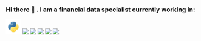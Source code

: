 ### Hi there 👋 . I am a financial data specialist currently working in:

<code><img height="40" src="https://raw.githubusercontent.com/github/explore/80688e429a7d4ef2fca1e82350fe8e3517d3494d/topics/python/python.png" style="background: white; color: black"></code>
<code><img height="40" src="https://raw.githubusercontent.com/pandas-dev/pandas/main/web/pandas/static/img/pandas.svg" style="background: white; color: pink"></code>
<code><img height="40" src="https://numpy.org/doc/stable/_static/numpylogo.svg" style="background: white; color: black"></code>
<code><img height="40" src="https://matplotlib.org/_static/logo2.svg" style="background: white; color: black"></code>
<code><img height="40" src="https://upload.wikimedia.org/wikipedia/commons/thumb/9/93/Amazon_Web_Services_Logo.svg/1200px-Amazon_Web_Services_Logo.svg.png" style="background: white; color: black"></code>
<code><img height="50" src="https://upload.wikimedia.org/wikipedia/commons/thumb/2/29/Postgresql_elephant.svg/1200px-Postgresql_elephant.svg.png" style="background: white; color: black"></code>
